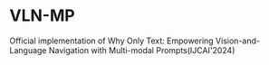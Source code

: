 # VLN-MP
Official implementation of Why Only Text: Empowering Vision-and-Language Navigation with Multi-modal Prompts(IJCAI'2024)
